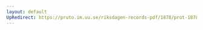 ```yaml
---
layout: default
UpRedirect: https://pruto.im.uu.se/riksdagen-records-pdf/1878/prot-1878--fk--028/prot-1878--fk--028_029.pdf
---
```

